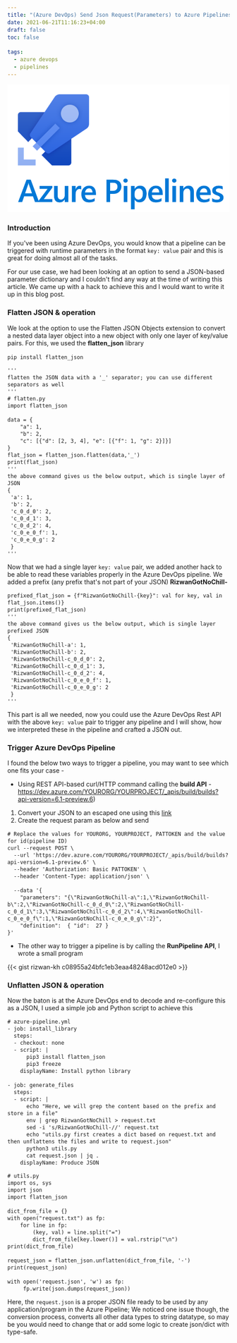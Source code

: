 ```yaml
---
title: "(Azure DevOps) Send Json Request(Parameters) to Azure Pipelines"
date: 2021-06-21T11:16:23+04:00
draft: false
toc: false

tags:
  - azure devops
  - pipelines
---
```

![azure](/azure-pipelines.png)
### Introduction
If you've been using Azure DevOps, you would know that a pipeline can be triggered with runtime parameters in the format `key: value` pair and this is great for doing almost all of the tasks. 

For our use case, we had been looking at an option to send a JSON-based parameter dictionary and I couldn't find any way at the time of writing this article. We came up with a hack to achieve this and I would want to write it up in this blog post.

### Flatten JSON & operation
We look at the option to use the Flatten JSON Objects extension to convert a nested data layer object into a new object with only one layer of key/value pairs. For this, we used the **flatten_json** library

`pip install flatten_json`


```
'''
flatten the JSON data with a '_' separator; you can use different separators as well
'''
# flatten.py
import flatten_json

data = {
    "a": 1,
    "b": 2,
    "c": [{"d": [2, 3, 4], "e": [{"f": 1, "g": 2}]}]
}
flat_json = flatten_json.flatten(data,'_')
print(flat_json)
'''
the above command gives us the below output, which is single layer of JSON
{
 'a': 1,
 'b': 2,
 'c_0_d_0': 2,
 'c_0_d_1': 3,
 'c_0_d_2': 4,
 'c_0_e_0_f': 1,
 'c_0_e_0_g': 2
 }
'''
```

Now that we had a single layer `key: value` pair, we added another hack to be able to read these variables properly in the Azure DevOps pipeline. We added a prefix (any prefix that's not part of your JSON) **RizwanGotNoChill-**

```
prefixed_flat_json = {f"RizwanGotNoChill-{key}": val for key, val in flat_json.items()}
print(prefixed_flat_json)
'''
the above command gives us the below output, which is single layer prefixed JSON
{
 'RizwanGotNoChill-a': 1,
 'RizwanGotNoChill-b': 2,
 'RizwanGotNoChill-c_0_d_0': 2,
 'RizwanGotNoChill-c_0_d_1': 3,
 'RizwanGotNoChill-c_0_d_2': 4,
 'RizwanGotNoChill-c_0_e_0_f': 1,
 'RizwanGotNoChill-c_0_e_0_g': 2
 }
'''
```

This part is all we needed, now you could use the Azure DevOps Rest API with the above `key: value` pair to trigger any pipeline and I will show, how we interpreted these in the pipeline and crafted a JSON out.

### Trigger Azure DevOps Pipeline

I found the below two ways to trigger a pipeline, you may want to see which one fits your case - 

- Using REST API-based curl/HTTP command calling the **build API** - https://dev.azure.com/YOURORG/YOURPROJECT/_apis/build/builds?api-version=6.1-preview.6)
1. Convert your JSON to an escaped one using this [link](https://jsonformatter.org/json-escape)
2. Create the request param as below and send 
```
# Replace the values for YOURORG, YOURPROJECT, PATTOKEN and the value for id(pipeline ID)
curl --request POST \
  --url 'https://dev.azure.com/YOURORG/YOURPROJECT/_apis/build/builds?api-version=6.1-preview.6' \
  --header 'Authorization: Basic PATTOKEN' \
  --header 'Content-Type: application/json' \

  --data '{
    "parameters": "{\"RizwanGotNoChill-a\":1,\"RizwanGotNoChill-b\":2,\"RizwanGotNoChill-c_0_d_0\":2,\"RizwanGotNoChill-c_0_d_1\":3,\"RizwanGotNoChill-c_0_d_2\":4,\"RizwanGotNoChill-c_0_e_0_f\":1,\"RizwanGotNoChill-c_0_e_0_g\":2}",
    "definition":  { "id":  27 }
}'
```

- The other way to trigger a pipeline is by calling the **RunPipeline API**, I wrote a small program 

{{< gist rizwan-kh c08955a24bfc1eb3eaa48248acd012e0 >}}

### Unflatten JSON & operation

Now the baton is at the Azure DevOps end to decode and re-configure this as a JSON, I used a simple job and Python script to achieve this

```
# azure-pipeline.yml
- job: install_library
  steps:
  - checkout: none
  - script: |
      pip3 install flatten_json
      pip3 freeze
    displayName: Install python library

- job: generate_files
  steps:
  - script: |
      echo "Here, we will grep the content based on the prefix and store in a file"
      env | grep RizwanGotNoChill > request.txt
      sed -i 's/RizwanGotNoChill-//' request.txt
      echo "utils.py first creates a dict based on request.txt and then unflattens the files and write to request.json"
      python3 utils.py
      cat request.json | jq .
    displayName: Produce JSON
```

```
# utils.py
import os, sys
import json
import flatten_json

dict_from_file = {}
with open("request.txt") as fp:
    for line in fp:
        (key, val) = line.split("=")
        dict_from_file[key.lower()] = val.rstrip("\n")
print(dict_from_file)

request_json = flatten_json.unflatten(dict_from_file, '-')
print(request_json)

with open('request.json', 'w') as fp:
     fp.write(json.dumps(request_json))

```

Here, the `request.json` is a proper JSON file ready to be used by any application/program in the Azure Pipeline; 
We noticed one issue though, the conversion process, converts all other data types to string datatype, so may be you would need to change that or add some logic to create json/dict with type-safe.
